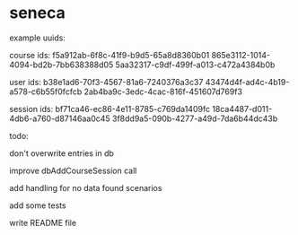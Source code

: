 # seneca

example uuids:

course ids:
f5a912ab-6f8c-41f9-b9d5-65a8d8360b01
865e3112-1014-4094-bd2b-7bb638388d05
5aa32317-c9df-499f-a013-c472a4384b0b

user ids:
b38e1ad6-70f3-4567-81a6-7240376a3c37
43474d4f-ad4c-4b19-a578-c6b55f0fcfcb
2ab4ba9c-3edc-4cac-816f-451607d769f3

session ids:
bf71ca46-ec86-4e11-8785-c769da1409fc
18ca4487-d011-4db6-a760-d87146aa0c45
3f8dd9a5-090b-4277-a49d-7da6b44dc43b

todo:

don't overwrite entries in db

improve dbAddCourseSession call

add handling for no data found scenarios

add some tests

write README file
